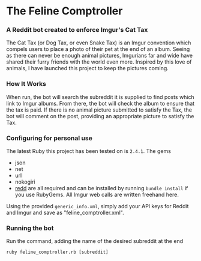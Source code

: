 # The Feline Comptroller
### A Reddit bot created to enforce Imgur's Cat Tax

The Cat Tax (or Dog Tax, or even Snake Tax) is an Imgur convention which
compels users to place a photo of their pet at the end of an album. Seeing
as there can never be enough animal pictures, Imgurians far and wide have
shared their furry friends with the world even more. Inspired by this
love of animals, I have launched this project to keep the pictures coming.

### How It Works

When run, the bot will search the subreddit it is supplied to find posts
which link to Imgur albums. From there, the bot will check the album to
ensure that the tax is paid. If there is no animal picture submitted to
satisfy the Tax, the bot will comment on the post, providing an appropriate
picture to satisfy the Tax.

### Configuring for personal use

The latest Ruby this project has been tested on is `2.4.1`. The gems
- json
- net
- url
- nokogiri
- [redd](https://github.com/avinashbot/redd)
are all required and can be installed by running `bundle install` if
you use RubyGems. All Imgur web calls are written freehand here.

Using the provided `generic_info.xml`, simply add your API keys for Reddit
and Imgur and save as "feline_comptroller.xml".

### Running the bot

Run the command, adding the name of the desired subreddit at the end

`ruby feline_comptroller.rb [subreddit]`
